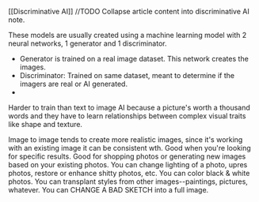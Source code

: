 [[Discriminative AI]]
//TODO Collapse article content into discriminative AI note. 

These models are usually created using a machine learning model with 2 neural networks, 1 generator and 1 discriminator. 
* Generator is trained on a real image dataset. This network creates the images. 
* Discriminator: Trained on same dataset, meant to determine if the imagers are real or AI generated. 
* 
Harder to train than text to image AI because a picture's worth a thousand words and they have to learn relationships between complex visual traits like shape and texture. 

Image to image tends to create more realistic images, since it's working with an existing image it can be consistent wth. 
Good when you're looking for specific results. 
Good for shopping photos or generating new images based on your existing photos. You can change lighting of a photo, upres photos, restore or enhance shitty photos, etc. You can color black & white photos. You can transplant styles from other images--paintings, pictures, whatever. 
You can CHANGE A BAD SKETCH into a full image. 
